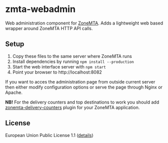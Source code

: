 # zmta-webadmin

Web administration component for [ZoneMTA](https://github.com/zone-eu/zone-mta). Adds a lightweight web based wrapper around ZoneMTA HTTP API calls.

## Setup

1. Copy these files to the same server where ZoneMTA runs
2. Install dependencies by running `npm install --production`
3. Start the web interface server with `npm start`
4. Point your browser to http://localhost:8082

If you want to acces the administration page from outside current server then either modify configuration options or serve the page through Nginx or Apache.

**NB!** For the delivery counters and top destinations to work you should add [zonemta-delivery-counters](https://github.com/andris9/zonemta-delivery-counters) plugin for your ZoneMTA application.

## License

European Union Public License 1.1 ([details](http://ec.europa.eu/idabc/eupl.html))

